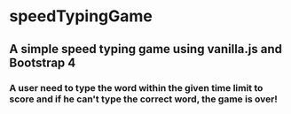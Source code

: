 # speedTypingGame
## A simple speed typing game using vanilla.js and Bootstrap 4

### A user need to type the word within the given time limit to score and if he can't type the correct word, the game is over!
